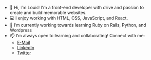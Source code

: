 - 👋 Hi, I’m Louis! I'm a front-end developer with drive and passion to create and build memorable websites.
- 💻 I enjoy working with HTML, CSS, JavaScript, and React. 
- 📑 I’m currently working towards learning Ruby on Rails, Python, and Wordpress
- 📫 I'm always open to learning and collaborating! Connect with me:
    - <a href='mailto:louis.barbati@gmail.com'>E-Mail</a>
    - <a href='https://www.linkedin.com/in/louis-barbati-46772851/'>LinkedIn</a>
    - <a href='https://twitter.com/loubarbcodes'>Twitter</a>

<!---
loubarb/loubarb is a ✨ special ✨ repository because its `README.md` (this file) appears on your GitHub profile.
You can click the Preview link to take a look at your changes.
--->
